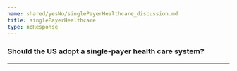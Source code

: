 ```yaml
---
name: shared/yesNo/singlePayerHealthcare_discussion.md
title: singlePayerHealthcare
type: noResponse
---
```


### Should the US adopt a single-payer health care system?

---

